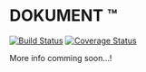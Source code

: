 # DOKUMENT &trade;
[![Build Status](https://travis-ci.org/andela-dbamidele/checkpoint2.svg?branch=master)](https://travis-ci.org/andela-dbamidele/checkpoint2)
[![Coverage Status](https://coveralls.io/repos/github/andela-dbamidele/checkpoint2/badge.svg?branch=master)](https://coveralls.io/github/andela-dbamidele/checkpoint2?branch=master)

More info comming soon...!
